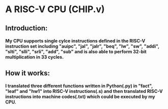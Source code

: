 # A RISC-V CPU (CHIP.v)
## Introduction:
#### My CPU supports single cylce instructions defined in the RISC-V instruction set including "auipc", "jal", "jalr", "beq", "lw", "sw", "addi", "slti", "slli", "srli", "add", "sub" and is also able to perform 32-bit multiplication in 33 cycles.
## How it works:
#### I translated three different functions written in Python(.py) in "fact", "leaf" and "hw1" into RISC-V instructions(.s) and then translated RISC-V instructions into machine codes(.txt) which could be executed by my CPU.
